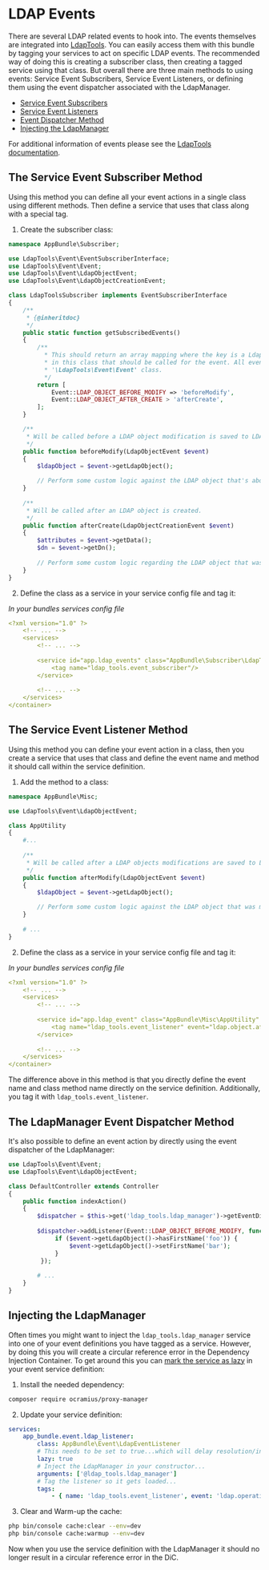 LDAP Events
================

There are several LDAP related events to hook into. The events themselves are integrated into [LdapTools](https://github.com/ldaptools/ldaptools).
You can easily access them with this bundle by tagging your services to act on specific LDAP events. The recommended way
of doing this is creating a subscriber class, then creating a tagged service using that class. But overall there are
three main methods to using events: Service Event Subscribers, Service Event Listeners, or defining them using the event
dispatcher associated with the LdapManager.
 
* [Service Event Subscribers](#the-service-event-subscriber-method)
* [Service Event Listeners](#the-service-event-listener-method)
* [Event Dispatcher Method](#the-ldapmanager-event-dispatcher-method)
* [Injecting the LdapManager](#injecting-the-ldapmanager)

For additional information of events please see the [LdapTools documentation](https://github.com/ldaptools/ldaptools/blob/master/docs/en/reference/Events.md).

## The Service Event Subscriber Method

Using this method you can define all your event actions in a single class using different methods. Then define a service
that uses that class along with a special tag.

1. Create the subscriber class:

```php
namespace AppBundle\Subscriber;

use LdapTools\Event\EventSubscriberInterface;
use LdapTools\Event\Event;
use LdapTools\Event\LdapObjectEvent;
use LdapTools\Event\LdapObjectCreationEvent;

class LdapToolsSubscriber implements EventSubscriberInterface
{
    /**
     * {@inheritdoc}
     */
    public static function getSubscribedEvents()
    {
        /**
          * This should return an array mapping where the key is a LdapTools event name and the value is the method name
          * in this class that should be called for the event. All event names are defined as constants within the 
          * '\LdapTools\Event\Event' class.
          */
        return [
            Event::LDAP_OBJECT_BEFORE_MODIFY => 'beforeModify',
            Event::LDAP_OBJECT_AFTER_CREATE > 'afterCreate',
        ];
    }

    /**
     * Will be called before a LDAP object modification is saved to LDAP.
     */
    public function beforeModify(LdapObjectEvent $event)
    {
        $ldapObject = $event->getLdapObject();

        // Perform some custom logic against the LDAP object that's about to be modified...
    }
    
    /**
     * Will be called after an LDAP object is created.
     */
    public function afterCreate(LdapObjectCreationEvent $event)
    {
        $attributes = $event->getData();
        $dn = $event->getDn();
        
        // Perform some custom logic regarding the LDAP object that was created...
    }
}
```

2. Define the class as a service in your service config file and tag it:

*In your bundles services config file*
```yaml
<?xml version="1.0" ?>
    <!-- ... -->
    <services>
        <!-- ... -->
        
        <service id="app.ldap_events" class="AppBundle\Subscriber\LdapToolsSubscriber" >
            <tag name="ldap_tools.event_subscriber"/>
        </service>
        
        <!-- ... -->
    </services>
</container>
```

## The Service Event Listener Method

Using this method you can define your event action in a class, then you create a service that uses that class and define
the event name and method it should call within the service definition.
 
1. Add the method to a class:

```php
namespace AppBundle\Misc;

use LdapTools\Event\LdapObjectEvent;

class AppUtility
{
    #...
    
    /**
     * Will be called after a LDAP objects modifications are saved to LDAP.
     */
    public function afterModify(LdapObjectEvent $event)
    {
        $ldapObject = $event->getLdapObject();

        // Perform some custom logic against the LDAP object that was modified...
    }
    
    # ...
}
```

2. Define the class as a service in your service config file and tag it:

*In your bundles services config file*
```yaml
<?xml version="1.0" ?>
    <!-- ... -->
    <services>
        <!-- ... -->
        
        <service id="app.ldap_event" class="AppBundle\Misc\AppUtility" >
            <tag name="ldap_tools.event_listener" event="ldap.object.after_modify" method="afterModify"/>
        </service>
        
        <!-- ... -->
    </services>
</container>
```

The difference above in this method is that you directly define the event name and class method name directly on the
service definition. Additionally, you tag it with `ldap_tools.event_listener`.

## The LdapManager Event Dispatcher Method

It's also possible to define an event action by directly using the event dispatcher of the LdapManager:

```php
use LdapTools\Event\Event;
use LdapTools\Event\LdapObjectEvent;

class DefaultController extends Controller
{
    public function indexAction()
    {
        $dispatcher = $this->get('ldap_tools.ldap_manager')->getEventDispatcher();
        
        $dispatcher->addListener(Event::LDAP_OBJECT_BEFORE_MODIFY, function(LdapObjectEvent $event) {
             if ($event->getLdapObject()->hasFirstName('foo')) {
                 $event->getLdapObject()->setFirstName('bar');
             }
         });
        
        # ...
    }
}
```

## Injecting the LdapManager

Often times you might want to inject the `ldap_tools.ldap_manager` service into one of your event definitions you have
tagged as a service. However, by doing this you will create a circular reference error in the Dependency Injection Container.
To get around this you can [mark the service as lazy](http://symfony.com/doc/current/service_container/lazy_services.html) in your event service definition:

1. Install the needed dependency:

```bash
composer require ocramius/proxy-manager
```

2. Update your service definition:

```yaml
services:
    app_bundle.event.ldap_listener:
        class: AppBundle\Event\LdapEventListener
        # This needs to be set to true...which will delay resolution/instantiation of the service...
        lazy: true
        # Inject the LdapManager in your constructor...
        arguments: ['@ldap_tools.ldap_manager']
        # Tag the listener so it gets loaded...
        tags:
            - { name: 'ldap_tools.event_listener', event: 'ldap.operation.execute.before', method: beforeOperation }
```

3. Clear and Warm-up the cache:

```bash
php bin/console cache:clear --env=dev
php bin/console cache:warmup --env=dev
```

Now when you use the service definition with the LdapManager it should no longer result in a circular reference error in
the DiC.